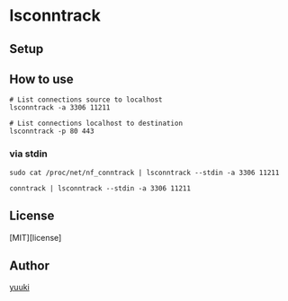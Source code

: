 # lsconntrack

## Setup

## How to use

```shell
# List connections source to localhost
lsconntrack -a 3306 11211
```

```shell
# List connections localhost to destination
lsconntrack -p 80 443
```

### via stdin

```shell
sudo cat /proc/net/nf_conntrack | lsconntrack --stdin -a 3306 11211
```

```shell
conntrack | lsconntrack --stdin -a 3306 11211
```

## License

[MIT][license]

## Author

[yuuki](https://github.com/y_uuki)